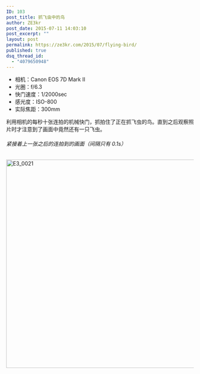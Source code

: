 ```yaml
---
ID: 103
post_title: 抓飞虫中的鸟
author: ZE3kr
post_date: 2015-07-11 14:03:10
post_excerpt: ""
layout: post
permalink: https://ze3kr.com/2015/07/flying-bird/
published: true
dsq_thread_id:
  - "4079650948"
---
```

<ul>
	<li>相机：Canon EOS 7D Mark II</li>
	<li>光圈：f/6.3</li>
	<li>快门速度：1/2000sec</li>
	<li>感光度：ISO-800</li>
	<li>实际焦距：300mm</li>
</ul>
利用相机的每秒十张连拍的机械快门，抓拍住了正在抓飞虫的鸟。直到之后观察照片时才注意到了画面中竟然还有一只飞虫。
<h6>紧接着上一张之后的连拍到的画面（间隔只有 0.1s）</h6>
<a href="https://media.landcement.com/sites/2/20160131135803/E3_0021.jpg" rel="attachment wp-att-878"><img src="https://media.landcement.com/sites/2/20160131135803/E3_0021-1600x1067.jpg" alt="E3_0021" width="840" height="560" class="aligncenter size-large wp-image-878" /></a>